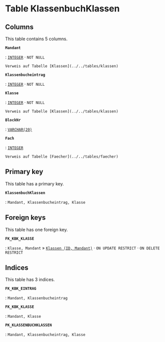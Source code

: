 # Table **KlassenbuchKlassen**

## Columns

This table contains 5 columns.

**`Mandant`**

:   [`INTEGER`](https://firebirdsql.org/file/documentation/html/en/refdocs/fblangref40/firebird-40-language-reference.html#fblangref40-datatypes-inttypes) · `NOT NULL`

    Verweis auf Tabelle [Klassen](../../tables/klassen)

**`Klassenbucheintrag`**

:   [`INTEGER`](https://firebirdsql.org/file/documentation/html/en/refdocs/fblangref40/firebird-40-language-reference.html#fblangref40-datatypes-inttypes) · `NOT NULL`

**`Klasse`**

:   [`INTEGER`](https://firebirdsql.org/file/documentation/html/en/refdocs/fblangref40/firebird-40-language-reference.html#fblangref40-datatypes-inttypes) · `NOT NULL`

    Verweis auf Tabelle [Klassen](../../tables/klassen)

**`BlockNr`**

:   [`VARCHAR(20)`](https://firebirdsql.org/file/documentation/html/en/refdocs/fblangref40/firebird-40-language-reference.html#fblangref40-datatypes-chartypes)

**`Fach`**

:   [`INTEGER`](https://firebirdsql.org/file/documentation/html/en/refdocs/fblangref40/firebird-40-language-reference.html#fblangref40-datatypes-inttypes)

    Verweis auf Tabelle [Faecher](../../tables/faecher)

## Primary key

This table has a primary key.

**`KlassenbuchKlassen`**

:   `Mandant, Klassenbucheintrag, Klasse`

## Foreign keys

This table has one foreign key.

**`FK_KBK_KLASSE`**

:   `Klasse, Mandant` » [`Klassen (ID, Mandant)`](../../tables/klassen) · `ON UPDATE RESTRICT` · `ON DELETE RESTRICT`

## Indices

This table has 3 indices.

**`FK_KBK_EINTRAG`**

:   `Mandant, Klassenbucheintrag`

**`FK_KBK_KLASSE`**

:   `Mandant, Klasse`

**`PK_KLASSENBUCHKLASSEN`**

:   `Mandant, Klassenbucheintrag, Klasse`
